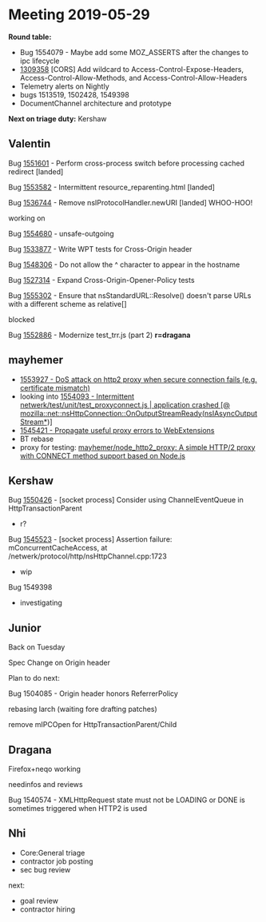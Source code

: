 # Meeting 2019-05-29
**Round table:**

* Bug 1554079 - Maybe add some MOZ_ASSERTS after the changes to ipc lifecycle
* [1309358](https://bugzilla.mozilla.org/show_bug.cgi?id=1309358) [CORS] Add wildcard to Access-Control-Expose-Headers, Access-Control-Allow-Methods, and Access-Control-Allow-Headers
* Telemetry alerts on Nightly
* bugs 1513519, 1502428, 1549398
* DocumentChannel architecture and prototype


**Next on triage duty:** Kershaw

## Valentin

Bug [1551601](https://bugzil.la/1551601) - Perform cross-process switch before processing cached redirect [landed]

Bug [1553582](https://bugzil.la/1553582) - Intermittent resource_reparenting.html [landed]

Bug [1536744](https://bugzil.la/1536744) - Remove nsIProtocolHandler.newURI [landed]  WHOO-HOO! 

working on

Bug [1554680](https://bugzil.la/1554680) - unsafe-outgoing

Bug [1533877](https://bugzil.la/1533877) - Write WPT tests for Cross-Origin header

Bug [1548306](https://bugzil.la/1548306) - Do not allow the ^ character to appear in the hostname

Bug [1527314](https://bugzil.la/1527314) - Expand Cross-Origin-Opener-Policy tests

Bug [1555302](https://bugzil.la/1555302) - Ensure that nsStandardURL::Resolve() doesn't parse URLs with a different scheme as relative[]

blocked

Bug [1552886](https://bugzil.la/1552886) - Modernize test_trr.js (part 2) **r=dragana**

## mayhemer

* [1553927 - DoS attack on http2 proxy when secure connection fails (e.g. certificate mismatch)](https://bugzilla.mozilla.org/show_bug.cgi?id=1553927)
* looking into [1554093 - Intermittent netwerk/test/unit/test\_proxyconnect.js | application crashed \[@ mozilla::net::nsHttpConnection::OnOutputStreamReady(nsIAsyncOutputStream\*)\]](https://bugzilla.mozilla.org/show_bug.cgi?id=1554093)
* [1545421 - Propagate useful proxy errors to WebExtensions](https://bugzilla.mozilla.org/show_bug.cgi?id=1545421)
* BT rebase
* proxy for testing: [mayhemer/node_http2_proxy: A simple HTTP/2 proxy with CONNECT method support based on Node.js](https://github.com/mayhemer/node_http2_proxy)

## Kershaw

Bug [1550426](https://bugzilla.mozilla.org/show_bug.cgi?id=1550426) - [socket process] Consider using ChannelEventQueue in HttpTransactionParent

* r?

Bug [1545523](https://bugzilla.mozilla.org/show_bug.cgi?id=1545523) - [socket process] Assertion failure: mConcurrentCacheAccess, at /netwerk/protocol/http/nsHttpChannel.cpp:1723

* wip

Bug  1549398

*  investigating

## Junior

Back on Tuesday

Spec Change on Origin header

Plan to do next:

Bug 1504085 - Origin header honors ReferrerPolicy

rebasing larch (waiting fore drafting patches)

remove mIPCOpen for HttpTransactionParent/Child

## Dragana

Firefox+neqo working

needinfos and reviews

Bug 1540574 - XMLHttpRequest state must not be LOADING or DONE is sometimes triggered when HTTP2 is used

## Nhi

* Core:General triage
* contractor job posting
* sec bug review

next:

* goal review
* contractor hiring
